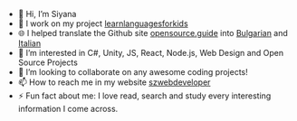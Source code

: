 - 👋 Hi, I’m Siyana 
- 🔭 I work on my project <a href="https://github.com/BlueButterflies/learnlanguagesforkids" target="_blank">learnlanguagesforkids</a>
- 🌐 I helped translate the Github site <a href="https://opensource.guide" target="_blank">opensource.guide</a> into <a href="https://opensource.guide/bg/" target="_blank">Bulgarian</a> and
<a href="https://opensource.guide/it/" target="_blank">Italian</a>
- 👀 I’m interested in C#, Unity, JS, React, Node.js, Web Design and Open Source Projects
- 👯 I’m looking to collaborate on any awesome coding projects!
- 📫 How to reach me in my website <a href="https://szwebdeveloper.netlify.app/" target="_blank">szwebdeveloper</a>
- ⚡️ Fun fact about me: I love read, search and study every interesting information I come across.

<!---
BlueButterflies/BlueButterflies is a ✨ special ✨ repository because its `README.md` (this file) appears on your GitHub profile.
You can click the Preview link to take a look at your changes.
--->
